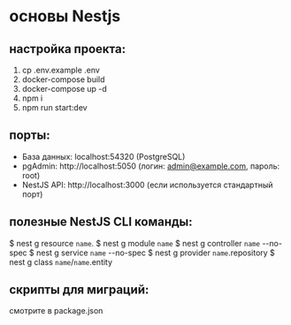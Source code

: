 # основы Nestjs

## настройка проекта:

1. cp .env.example .env
2. docker-compose build
3. docker-compose up -d
4. npm i
5. npm run start:dev

## порты:

- База данных: localhost:54320 (PostgreSQL)
- pgAdmin: http://localhost:5050 (логин: admin@example.com, пароль: root)
- NestJS API: http://localhost:3000 (если используется стандартный порт)

## полезные NestJS CLI команды:

$ nest g resource `name`.
$ nest g module `name`
$ nest g controller `name` --no-spec
$ nest g service `name` --no-spec
$ nest g provider `name`.repository
$ nest g class `name`/`name`.entity

## скрипты для миграций:

смотрите в package.json
